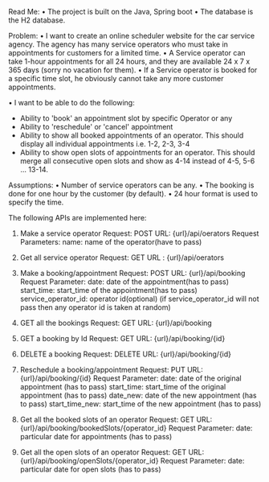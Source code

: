 Read Me: 
•	The project is built on the Java, Spring boot 
•	The database is the H2 database.

Problem:
•	I want to create an online scheduler website for the car service agency. The agency has many service operators who must take in appointments for customers for a limited time.
•	A Service operator can take 1-hour appointments for all 24 hours, and they are available 24 x 7 x 365 days (sorry no vacation for them).
•	If a Service operator is booked for a specific time slot, he obviously cannot take any more customer appointments.

•	I want to be able to do the following:
- Ability to 'book' an appointment slot by specific Operator or any
- Ability to 'reschedule' or 'cancel' appointment
- Ability to show all booked appointments of an operator. This should display all individual appointments i.e. 1-2, 2-3, 3-4
- Ability to show open slots of appointments for an operator. This should merge all consecutive open slots and show as 4-14 instead of 4-5, 5-6 ... 13-14.

Assumptions: 
•	Number of service operators can be any.
•	The booking is done for one hour by the customer (by default).
•	24 hour format is used to specify the time.

The following APIs are implemented here:
1.	Make a service operator
Request: POST
URL: {url}/api/oerators
Request Parameters: 
name: name of the operator(have to pass)
 
2.	Get all service operator
Request: GET
URL : {url}/api/oerators
	 
3.	Make a booking/appointment
Request: POST
URL: {url}/api/booking
Request Parameter: 
	date: date of the appointment(has to pass)
	start_time: start_time of the appointment(has to pass)
	service_operator_id: operator id(optional)
	(if service_operator_id will not pass then any operator id is taken  at random)
 
4.	GET all the bookings
Request: GET
URL: {url}/api/booking
 
5.	GET a booking by Id
Request: GET
URL: {url}/api/booking/{id}
 
6.	DELETE a booking
Request: DELETE
URL: {url}/api/booking/{id}
 
7.	Reschedule a booking/appointment
Request: PUT
URL: {url}/api/booking/{id}
Request Parameter: 
	date: date of the original appointment (has to pass)
	start_time: start_time of the original appointment (has to pass)
	date_new: date of the new appointment (has to pass)
	start_time_new: start_time of the new appointment (has to pass)
 
8.	Get all the booked slots of an operator 
Request: GET
URL: {url}/api/booking/bookedSlots/{operator_id}
Request Parameter: 
	date: particular date for appointments (has to pass)
 
9.	Get all the open slots of an operator 
Request: GET
URL: {url}/api/booking/openSlots/{operator_id}
Request Parameter: 
	date: particular date for open slots (has to pass)
 
